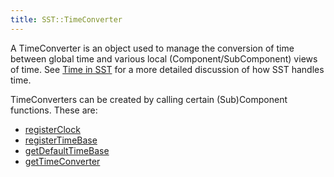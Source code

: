 ```yaml
---
title: SST::TimeConverter
---
```


A TimeConverter is an object used to manage the conversion of time between global time and various local (Component/SubComponent) views of time. See [Time in SST](../../guides/concepts/time) for a more detailed discussion of how SST handles time.

TimeConverters can be created by calling certain (Sub)Component functions. These are:
* [registerClock](../component/time/registerClock)
* [registerTimeBase](../component/time/registerTimeBase)
* [getDefaultTimeBase](../component/time/getDefaultTimeBase)
* [getTimeConverter](../component/time/getTimeConverter)
